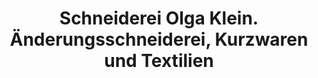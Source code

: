 ---
title: "Schneiderei Olga Klein. Änderungsschneiderei, Kurzwaren und Textilien"
url: /erbach/schneiderei-olga-klein-aenderungsschneiderei-kurzwaren-und-textilien/
shop: Kleidung
---